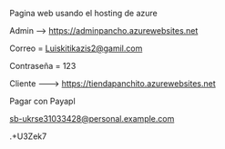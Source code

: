 Pagina web usando el hosting de azure

Admin --> https://adminpancho.azurewebsites.net

Correo    =  Luiskitikazis2@gamil.com

Contraseña = 123

Cliente --->  https://tiendapanchito.azurewebsites.net


Pagar con Payapl 

sb-ukrse31033428@personal.example.com

.+U3Zek7




